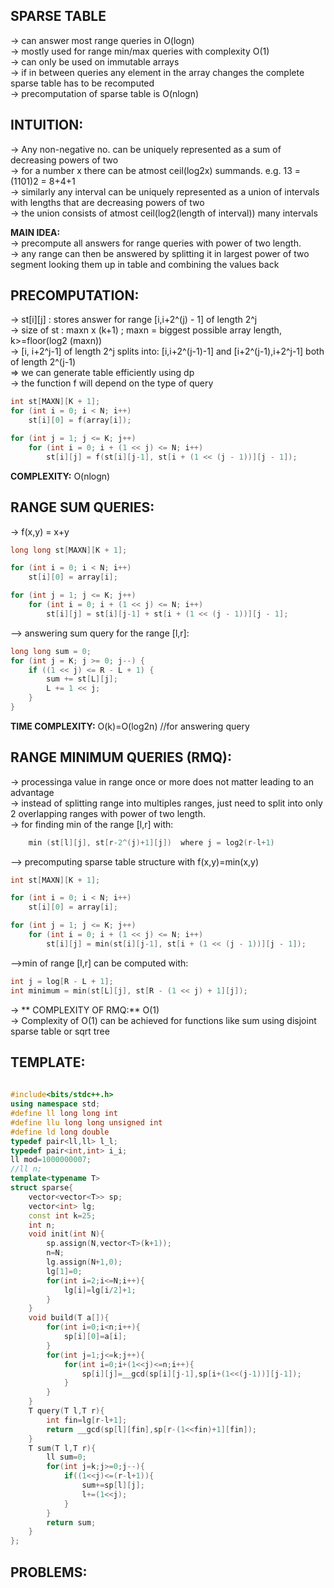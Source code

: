 SPARSE TABLE
--
-> can answer most range queries in O(logn)\
-> mostly used for range min/max queries with complexity O(1)\
-> can only be used on immutable arrays\
-> if in between queries any element in the array changes the complete sparse table has to be recomputed\
-> precomputation of sparse table is O(nlogn)

INTUITION:
---
-> Any non-negative no. can be uniquely represented as a sum of decreasing powers of two\
-> for a number x there can be atmost ceil(log2x) summands. e.g. 13 = (1101)2 = 8+4+1\
-> similarly any interval can be uniquely represented as a union of intervals with lengths that are decreasing powers of two\
-> the union consists of atmost ceil(log2(length of interval)) many intervals

**MAIN IDEA:**\
-> precompute all answers for range queries with power of two length. \
-> any range can then be answered by splitting it in largest power of two segment looking them up in table and combining the values back

PRECOMPUTATION:
---
-> st[i][j] : stores answer for range [i,i+2^(j) - 1] of length 2^j\
-> size of st : maxn x (k+1)  ; maxn = biggest possible array length, k>=floor(log2 (maxn))\
-> [i, i+2^j-1] of length 2^j splits into: [i,i+2^(j-1)-1] and [i+2^(j-1),i+2^j-1] both of length 2^(j-1)\
=> we can generate table efficiently using dp\
-> the function f will depend on the type of query
```cpp
int st[MAXN][K + 1];
for (int i = 0; i < N; i++)
    st[i][0] = f(array[i]);

for (int j = 1; j <= K; j++)
    for (int i = 0; i + (1 << j) <= N; i++)
        st[i][j] = f(st[i][j-1], st[i + (1 << (j - 1))][j - 1]);
```
**COMPLEXITY:** O(nlogn)

RANGE SUM QUERIES:
---
-> f(x,y) = x+y
```cpp
long long st[MAXN][K + 1];

for (int i = 0; i < N; i++)
    st[i][0] = array[i];

for (int j = 1; j <= K; j++)
    for (int i = 0; i + (1 << j) <= N; i++)
        st[i][j] = st[i][j-1] + st[i + (1 << (j - 1))][j - 1];
```
--> answering sum query for the range [l,r]:
```cpp
long long sum = 0;
for (int j = K; j >= 0; j--) {
    if ((1 << j) <= R - L + 1) {
        sum += st[L][j];
        L += 1 << j;
    }
}
```
**TIME COMPLEXITY:** O(k)=O(log2n) //for answering query

RANGE MINIMUM QUERIES (RMQ):
---
-> processinga value in range once or more does not matter leading to an advantage\
-> instead of splitting range into multiples ranges, just need to split into only 2 overlapping ranges with power of two length.\
-> for finding min of the range [l,r] with:
```cpp
    min (st[l][j], st[r-2^(j)+1][j])  where j = log2(r-l+1)
```
--> precomputing sparse table structure with f(x,y)=min(x,y)
```cpp
int st[MAXN][K + 1];

for (int i = 0; i < N; i++)
    st[i][0] = array[i];

for (int j = 1; j <= K; j++)
    for (int i = 0; i + (1 << j) <= N; i++)
        st[i][j] = min(st[i][j-1], st[i + (1 << (j - 1))][j - 1]);
```
-->min of range [l,r] can be computed with:
```cpp
int j = log[R - L + 1];
int minimum = min(st[L][j], st[R - (1 << j) + 1][j]);
```
-> ** COMPLEXITY OF RMQ:** O(1)\
-> Complexity of O(1) can be achieved for functions like sum using disjoint sparse table or sqrt tree

TEMPLATE:
---
```cpp
 
#include<bits/stdc++.h>
using namespace std;
#define ll long long int
#define llu long long unsigned int
#define ld long double
typedef pair<ll,ll> l_l;
typedef pair<int,int> i_i;
ll mod=1000000007;
//ll n;
template<typename T>
struct sparse{
	vector<vector<T>> sp;
    vector<int> lg;
    const int k=25;
    int n;
	void init(int N){
		sp.assign(N,vector<T>(k+1));
        n=N;
        lg.assign(N+1,0);
        lg[1]=0;
		for(int i=2;i<=N;i++){
			lg[i]=lg[i/2]+1;
		}
	}
	void build(T a[]){
		for(int i=0;i<n;i++){
			sp[i][0]=a[i];
		}
		for(int j=1;j<=k;j++){
			for(int i=0;i+(1<<j)<=n;i++){
				sp[i][j]=__gcd(sp[i][j-1],sp[i+(1<<(j-1))][j-1]);
			}
		}
	}
	T query(T l,T r){
		int fin=lg[r-l+1];
		return __gcd(sp[l][fin],sp[r-(1<<fin)+1][fin]);
	}
	T sum(T l,T r){
		ll sum=0;
		for(int j=k;j>=0;j--){
			if((1<<j)<=(r-l+1)){
				sum+=sp[l][j];
				l+=(1<<j);
			}
		}
		return sum;
	}
};
```

PROBLEMS:
---



